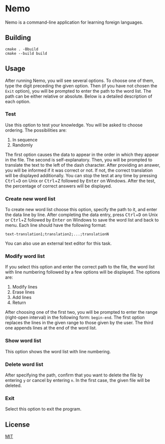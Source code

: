 # Nemo

Nemo is a command-line application for learning foreign languages.

## Building

``` shell
cmake . -Bbuild
cmake --build build
```

## Usage

After running Nemo, you will see several options. To choose one of them, type the digit preceding the given option. Then (if you have not chosen the `Exit` option), you will be prompted to enter the path to the word list. The path can be either relative or absolute. Below is a detailed description of each option.

### Test

Use this option to test your knowledge. You will be asked to choose ordering. The possibilities are:

1. In sequence
2. Randomly

The first option causes the data to appear in the order in which they appear in the file. The second is self-explanatory. Then, you will be prompted to translate the text to the left of the dash character. After providing an answer, you will be informed if it was correct or not. If not, the correct translation will be displayed additionally. You can stop the test at any time by pressing <kbd>Ctrl</kbd>+<kbd>D</kbd> on Unix or <kbd>Ctrl</kbd>+<kbd>Z</kbd> followed by <kbd>Enter</kbd> on Windows. After the test, the percentage of correct answers will be displayed.

### Create new word list

To create new word list choose this option, specify the path to it, and enter the data line by line. After completing the data entry, press <kbd>Ctrl</kbd>+<kbd>D</kbd> on Unix or <kbd>Ctrl</kbd>+<kbd>Z</kbd> followed by <kbd>Enter</kbd> on Windows to save the word list and back to menu. Each line should have the following format:

```
text-translation1;translation2;...;translationN
```

You can also use an external text editor for this task.

### Modify word list

If you select this option and enter the correct path to the file, the word list with line numbering followed by a few options will be displayed. The options are:

1. Modify lines
2. Erase lines
3. Add lines
4. Return

After choosing one of the first two, you will be prompted to enter the range (right-open interval) in the following form: `begin-end`. The first option replaces the lines in the given range to those given by the user. The third one appends lines at the end of the word list.

### Show word list

This option shows the word list with line numbering.

### Delete word list

After specifying the path, confirm that you want to delete the file by entering `y` or cancel by entering `n`. In the first case, the given file will be deleted.

### Exit

Select this option to exit the program.

## License

[MIT](https://github.com/wadiim/nemo/blob/master/LICENSE)
